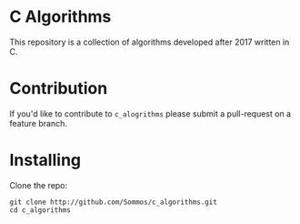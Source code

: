 # C Algorithms

This repository is a collection of algorithms developed after 2017 written in C.

# Contribution

If you'd like to contribute to `c_alogrithms` please submit a pull-request on a feature branch.

# Installing

Clone the repo:

    git clone http://github.com/Sommos/c_algorithms.git
    cd c_algorithms
